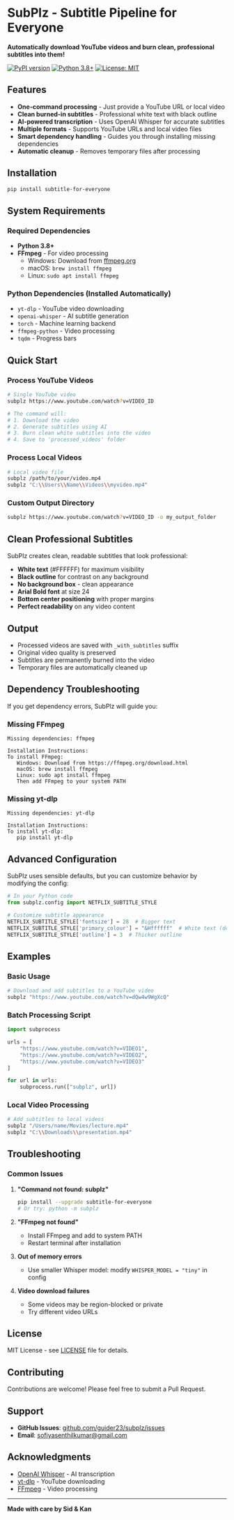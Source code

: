 # SubPlz - Subtitle Pipeline for Everyone

**Automatically download YouTube videos and burn clean, professional subtitles into them!**

[![PyPI version](https://badge.fury.io/py/subtitle-for-everyone.svg)](https://badge.fury.io/py/subtitle-for-everyone)
[![Python 3.8+](https://img.shields.io/badge/python-3.8+-blue.svg)](https://www.python.org/downloads/)
[![License: MIT](https://img.shields.io/badge/License-MIT-yellow.svg)](https://opensource.org/licenses/MIT)

## Features

- **One-command processing** - Just provide a YouTube URL or local video
- **Clean burned-in subtitles** - Professional white text with black outline
- **AI-powered transcription** - Uses OpenAI Whisper for accurate subtitles
- **Multiple formats** - Supports YouTube URLs and local video files
- **Smart dependency handling** - Guides you through installing missing dependencies
- **Automatic cleanup** - Removes temporary files after processing

## Installation

```bash
pip install subtitle-for-everyone
```

## System Requirements

### Required Dependencies
- **Python 3.8+**
- **FFmpeg** - For video processing
  - Windows: Download from [ffmpeg.org](https://ffmpeg.org/download.html)
  - macOS: `brew install ffmpeg`
  - Linux: `sudo apt install ffmpeg`

### Python Dependencies (Installed Automatically)
- `yt-dlp` - YouTube video downloading
- `openai-whisper` - AI subtitle generation
- `torch` - Machine learning backend
- `ffmpeg-python` - Video processing
- `tqdm` - Progress bars

## Quick Start

### Process YouTube Videos

```bash
# Single YouTube video
subplz https://www.youtube.com/watch?v=VIDEO_ID

# The command will:
# 1. Download the video
# 2. Generate subtitles using AI
# 3. Burn clean white subtitles into the video
# 4. Save to 'processed_videos' folder
```

### Process Local Videos

```bash
# Local video file
subplz /path/to/your/video.mp4
subplz "C:\\Users\\Name\\Videos\\myvideo.mp4"
```

### Custom Output Directory

```bash
subplz https://www.youtube.com/watch?v=VIDEO_ID -o my_output_folder
```

## Clean Professional Subtitles

SubPlz creates clean, readable subtitles that look professional:

- **White text** (#FFFFFF) for maximum visibility
- **Black outline** for contrast on any background
- **No background box** - clean appearance
- **Arial Bold font** at size 24
- **Bottom center positioning** with proper margins
- **Perfect readability** on any video content

## Output

- Processed videos are saved with `_with_subtitles` suffix
- Original video quality is preserved
- Subtitles are permanently burned into the video
- Temporary files are automatically cleaned up

## Dependency Troubleshooting

If you get dependency errors, SubPlz will guide you:

### Missing FFmpeg
```
Missing dependencies: ffmpeg

Installation Instructions:
To install FFmpeg:
   Windows: Download from https://ffmpeg.org/download.html
   macOS: brew install ffmpeg  
   Linux: sudo apt install ffmpeg
   Then add FFmpeg to your system PATH
```

### Missing yt-dlp
```
Missing dependencies: yt-dlp

Installation Instructions:  
To install yt-dlp:
   pip install yt-dlp
```

## Advanced Configuration

SubPlz uses sensible defaults, but you can customize behavior by modifying the config:

```python
# In your Python code
from subplz.config import NETFLIX_SUBTITLE_STYLE

# Customize subtitle appearance
NETFLIX_SUBTITLE_STYLE['fontsize'] = 28  # Bigger text
NETFLIX_SUBTITLE_STYLE['primary_colour'] = "&Hffffff"  # White text (default)
NETFLIX_SUBTITLE_STYLE['outline'] = 3  # Thicker outline
```

## Examples

### Basic Usage
```bash
# Download and add subtitles to a YouTube video
subplz "https://www.youtube.com/watch?v=dQw4w9WgXcQ"
```

### Batch Processing Script
```python
import subprocess

urls = [
    "https://www.youtube.com/watch?v=VIDEO1",
    "https://www.youtube.com/watch?v=VIDEO2", 
    "https://www.youtube.com/watch?v=VIDEO3"
]

for url in urls:
    subprocess.run(["subplz", url])
```

### Local Video Processing
```bash
# Add subtitles to local videos
subplz "/Users/name/Movies/lecture.mp4"
subplz "C:\\Downloads\\presentation.mp4"  
```

## Troubleshooting

### Common Issues

1. **"Command not found: subplz"**
   ```bash
   pip install --upgrade subtitle-for-everyone
   # Or try: python -m subplz
   ```

2. **"FFmpeg not found"**
   - Install FFmpeg and add to system PATH
   - Restart terminal after installation

3. **Out of memory errors**
   - Use smaller Whisper model: modify `WHISPER_MODEL = "tiny"` in config

4. **Video download failures**
   - Some videos may be region-blocked or private
   - Try different video URLs

## License

MIT License - see [LICENSE](LICENSE) file for details.

## Contributing

Contributions are welcome! Please feel free to submit a Pull Request.

## Support

- **GitHub Issues**: [github.com/guider23/subplz/issues](https://github.com/guider23/subplz/issues)
- **Email**: sofiyasenthilkumar@gmail.com

## Acknowledgments

- [OpenAI Whisper](https://github.com/openai/whisper) - AI transcription
- [yt-dlp](https://github.com/yt-dlp/yt-dlp) - YouTube downloading
- [FFmpeg](https://ffmpeg.org/) - Video processing

---

**Made with care by Sid & Kan**
